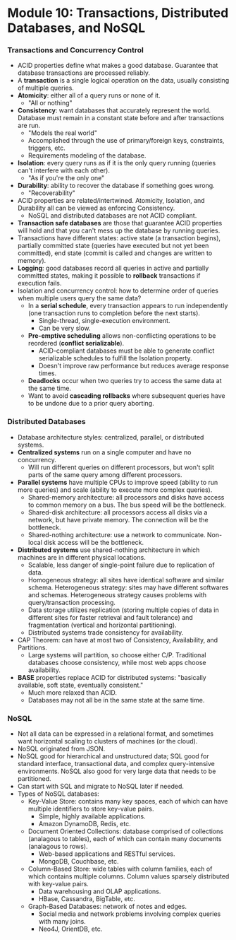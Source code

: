 # Module 10: Transactions, Distributed Databases, and NoSQL

### Transactions and Concurrency Control

- ACID properties define what makes a good database. Guarantee that database transactions are processed reliably.
- A **transaction** is a single logical operation on the data, usually consisting of multiple queries.
- **Atomicity**: either all of a query runs or none of it.
  - "All or nothing"
- **Consistency**: want databases that accurately represent the world. Database must remain in a constant state before and after transactions are run. 
  - "Models the real world"
  - Accomplished through the use of primary/foreign keys, constraints, triggers, etc.
  - Requirements modeling of the database.
- **Isolation**: every query runs as if it is the only query running (queries can't interfere with each other).
  - "As if you're the only one"
- **Durability**: ability to recover the database if something goes wrong.
  - "Recoverability"
- ACID properties are related/intertwined. Atomicity, Isolation, and Durability all can be viewed as enforcing Consistency.
  - NoSQL and distributed databases are not ACID compliant.
- **Transaction safe databases** are those that guarantee ACID properties will hold and that you can't mess up the database by running queries.
- Transactions have different states: active state (a transaction begins), partially committed state (queries have executed but not yet been committed), end state (commit is called and changes are written to memory).
- **Logging**: good databases record all queries in active and partially committed states, making it possible to **rollback** transactions if execution fails.
- Isolation and concurrency control: how to determine order of queries when multiple users query the same data?
  - In a **serial schedule**, every transaction appears to run independently (one transaction runs to completion before the next starts).
    - Single-thread, single-execution environment.
    - Can be very slow.
  - **Pre-emptive scheduling** allows non-conflicting operations to be reordered (**conflict serializable**).
    - ACID-compliant databases must be able to generate conflict serializable schedules to fulfill the Isolation property.
    - Doesn't improve raw performance but reduces average response times.
  - **Deadlocks** occur when two queries try to access the same data at the same time.
  - Want to avoid **cascading rollbacks** where subsequent queries have to be undone due to a prior query aborting.

### Distributed Databases

- Database architecture styles: centralized, parallel, or distributed systems.
- **Centralized systems** run on a single computer and have no concurrency.
  - Will run different queries on different processors, but won't split parts of the same query among different processors.
- **Parallel systems** have multiple CPUs to improve speed (ability to run more queries) and scale (ability to execute more complex queries).
  - Shared-memory architecture: all processors and disks have access to common memory on a bus. The bus speed will be the bottleneck.
  - Shared-disk architecture: all processors access all disks via a network, but have private memory. The connection will be the bottleneck.
  - Shared-nothing architecture: use a network to communicate. Non-local disk access will be the bottleneck.
- **Distributed systems** use shared-nothing architecture in which machines are in different physical locations.
  - Scalable, less danger of single-point failure due to replication of data.
  - Homogeneous strategy: all sites have identical software and similar schema. Heterogeneous strategy: sites may have different softwares and schemas. Heterogeneous strategy causes problems with query/transaction processing.
  - Data storage utilizes replication (storing multiple copies of data in different sites for faster retrieval and fault tolerance) and fragmentation (vertical and horizontal partitioning).
  - Distributed systems trade consistency for availability.
- CAP Theorem: can have at most two of Consistency, Availability, and Partitions.
  - Large systems will partition, so choose either C/P. Traditional databases choose consistency, while most web apps choose availability.
- **BASE** properties replace ACID for distributed systems: "basically available, soft state, eventually consistent."
  - Much more relaxed than ACID.
  - Databases may not all be in the same state at the same time.

### NoSQL

- Not all data can be expressed in a relational format, and sometimes want horizontal scaling to clusters of machines (or the cloud).
- NoSQL originated from JSON.
- NoSQL good for hierarchical and unstructured data; SQL good for standard interface, transactional data, and complex query-intensive environments. NoSQL also good for very large data that needs to be partitioned.
- Can start with SQL and migrate to NoSQL later if needed.
- Types of NoSQL databases:
  - Key-Value Store: contains many key spaces, each of which can have multiple identifiers to store key-value pairs.
    - Simple, highly available applications.
    - Amazon DynamoDB, Redis, etc.
  - Document Oriented Collections: database comprised of collections (analagous to tables), each of which can contain many documents (analagous to rows).
    - Web-based applications and RESTful services.
    - MongoDB, Couchbase, etc.
  - Column-Based Store: wide tables with column families, each of which contains multiple columns. Column values sparsely distributed with key-value pairs.
    - Data warehousing and OLAP applications.
    - HBase, Cassandra, BigTable, etc.
  - Graph-Based Databases: network of notes and edges.
    - Social media and network problems involving complex queries with many joins.
    - Neo4J, OrientDB, etc.